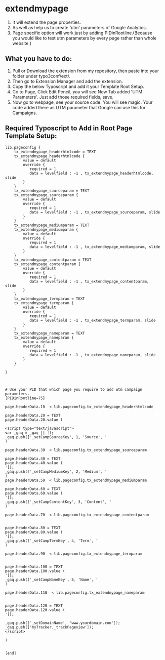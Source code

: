 # extendmypage
1. It will extend the page properties.
2. As well as help us to create 'utm' parameters of Google Analytics.
3. Page specific option will work just by adding PIDinRootline.(Because you would like to test utm parameters by every page rather than whole website.)

## What you have to do:

1. Pull or Download the extension from my repository, then paste into your folder under typo3conf/ext/.
2. Then go to Extension Manager and add the extension.
3. Copy the below Typoscript and add it your Template Root Setup.
4. Go to Page, Click Edit Pencil, you will see New Tab added 'UTM Parameters'. Just add those required fields, save.
5. Now go to webpage, see your source code. You will see magic. Your code added there as UTM parameter that Google can use this for Campaigns.


## Required Typoscript to Add in Root Page Template Setup:

```
lib.pageconfig {
    tx_extendmypage_headerhtmlcode = TEXT
    tx_extendmypage_headerhtmlcode {
        value = default
        override {
           required = 1
           data = levelfield : -1 , tx_extendmypage_headerhtmlcode, slide
        }
    }
    tx_extendmypage_sourceparam = TEXT
    tx_extendmypage_sourceparam {
        value = default
        override {
           required = 1
           data = levelfield : -1 , tx_extendmypage_sourceparam, slide
        }
    }
    tx_extendmypage_mediumparam = TEXT
    tx_extendmypage_mediumparam {
        value = default
        override {
           required = 1
           data = levelfield : -1 , tx_extendmypage_mediumparam, slide
        }
    }
    tx_extendmypage_contentparam = TEXT
    tx_extendmypage_contentparam {
        value = default
        override {
           required = 1
           data = levelfield : -1 , tx_extendmypage_contentparam, slide
        }
    }
    tx_extendmypage_termparam = TEXT
    tx_extendmypage_termparam {
        value = default
        override {
           required = 1
           data = levelfield : -1 , tx_extendmypage_termparam, slide
        }
    }
    tx_extendmypage_nameparam = TEXT
    tx_extendmypage_nameparam {
        value = default
        override {
           required = 1
           data = levelfield : -1 , tx_extendmypage_nameparam, slide
        }
    }
            
}



# Use your PID that which page you require to add utm campaign parameters. 
[PIDinRootline=75]

page.headerData.10  < lib.pageconfig.tx_extendmypage_headerhtmlcode

page.headerData.20 = TEXT
page.headerData.20.value (

<script type="text/javascript">
var _gaq = _gaq || [];
_gaq.push(['_setCampSourceKey', 1, 'Source', '
) 

page.headerData.30  < lib.pageconfig.tx_extendmypage_sourceparam

page.headerData.40 = TEXT
page.headerData.40.value (
']);
_gaq.push(['_setCampMediumKey', 2, 'Medium', '
)
page.headerData.50  < lib.pageconfig.tx_extendmypage_mediumparam

page.headerData.60 = TEXT
page.headerData.60.value (
']);
_gaq.push(['_setCampContentKey', 3, 'Content', '
)

page.headerData.70  < lib.pageconfig.tx_extendmypage_contentparam


page.headerData.80 = TEXT
page.headerData.80.value (
']);
_gaq.push(['_setCampTermKey', 4, 'Term', '
)

page.headerData.90  < lib.pageconfig.tx_extendmypage_termparam


page.headerData.100 = TEXT
page.headerData.100.value (
']);
_gaq.push(['_setCampNameKey', 5, 'Name', '
)

page.headerData.110  < lib.pageconfig.tx_extendmypage_nameparam


page.headerData.120 = TEXT
page.headerData.120.value (
']);

_gaq.push(['_setDomainName', 'www.yourdomain.com']);
_gaq.push(['myTracker._trackPageview']);
</script>

)


[end]

```

